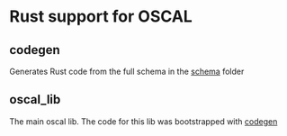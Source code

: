 # Rust support for OSCAL

## codegen
Generates Rust code from the full schema in the [schema](./schema) folder

## oscal_lib
The main oscal lib.  The code for this lib was bootstrapped with [codegen](./codegen)


